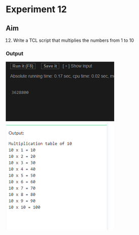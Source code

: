 # Experiment 12
## Aim
12. Write a TCL script that multiplies the numbers from 1 to 10

### Output

![output](exp12.png)
![output](exp12a.png)
